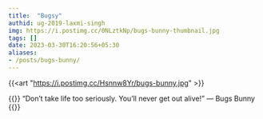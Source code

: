 ```yaml
---
title:  "Bugsy"
authid: ug-2019-laxmi-singh
img: https://i.postimg.cc/0NLztkNp/bugs-bunny-thumbnail.jpg
tags: []
date: 2023-03-30T16:20:56+05:30
aliases:
- /posts/bugs-bunny/
---
```


{{<art "https://i.postimg.cc/Hsnnw8Yr/bugs-bunny.jpg" >}}

{{<quote>}}
“Don’t take life too seriously. You’ll never get out alive!” — Bugs Bunny
{{</quote>}}